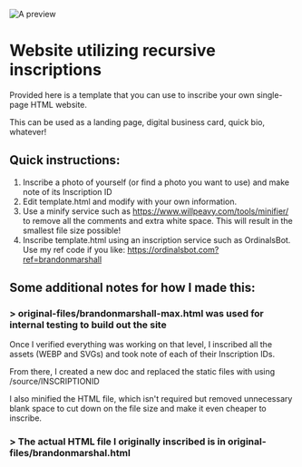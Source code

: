 ![A preview](preview.jpg)
# Website utilizing recursive inscriptions

Provided here is a template that you can use to inscribe your own single-page HTML website.

This can be used as a landing page, digital business card, quick bio, whatever!

## Quick instructions:
1. Inscribe a photo of yourself (or find a photo you want to use) and make note of its Inscription ID
2. Edit template.html and modify with your own information.
3. Use a minify service such as https://www.willpeavy.com/tools/minifier/ to remove all the comments and extra white space. This will result in the smallest file size possible!
3. Inscribe template.html using an inscription service such as OrdinalsBot. Use my ref code if you like: https://ordinalsbot.com?ref=brandonmarshall


## Some additional notes for how I made this:
### > original-files/brandonmarshall-max.html was used for internal testing to build out the site

Once I verified everything was working on that level, I inscribed all the assets (WEBP and SVGs) and took note of each of their Inscription IDs.

From there, I created a new doc and replaced the static files with using /source/INSCRIPTIONID

I also minified the HTML file, which isn't required but removed unnecessary blank space to cut down on the file size and make it even cheaper to inscribe.

### > The actual HTML file I originally inscribed is in original-files/brandonmarshal.html

